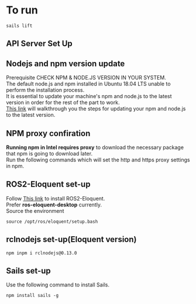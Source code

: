 # To run
```
sails lift
```
## API Server Set Up
## Nodejs and npm version update
Prerequisite CHECK NPM & NODE.JS VERSION IN YOUR SYSTEM.\
The default node.js and npm installed in Ubuntu 18.04 LTS unable to perform the installation process.\
It is essential to update your machine's npm and node.js to the latest version in order for the rest of the part to work.\
[This link](https://www.digitalocean.com/community/tutorials/how-to-install-node-js-on-ubuntu-18-04) will walkthrough you the steps for updating your npm and node.js to the latest version. 

## NPM proxy confiration
**Running npm in Intel requires proxy** to download the necessary package that npm is going to download later.\
Run the following commands which will set the http and https proxy settings in npm.

## ROS2-Eloquent set-up
Follow [This link](https://index.ros.org/doc/ros2/Installation/Eloquent/Linux-Install-Debians/) to install ROS2-Eloquent.\
Prefer **ros-eloquent-desktop** currently.\
Source the environment
```
source /opt/ros/eloquent/setup.bash
```

## rclnodejs set-up(Eloquent version)
```
npm inpm i rclnodejs@0.13.0
```

## Sails set-up
Use the following command to install Sails.
```
npm install sails -g
